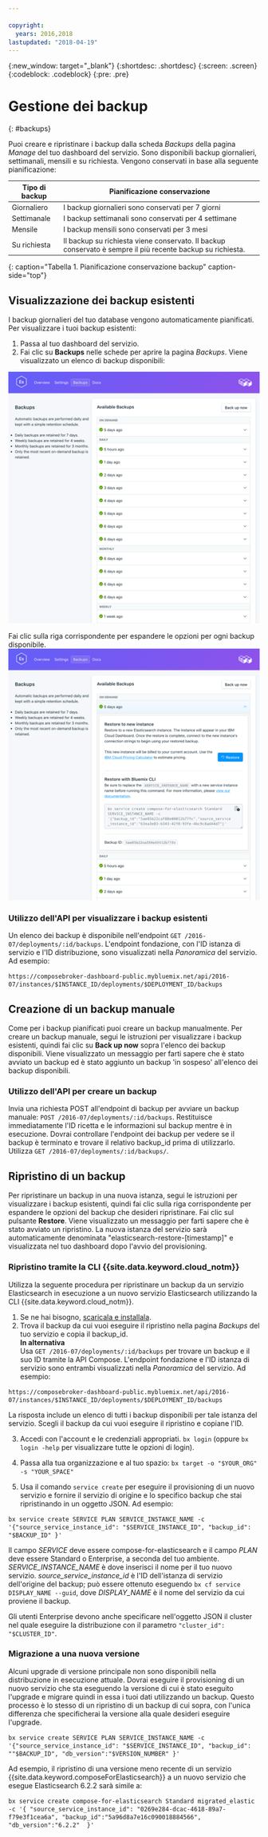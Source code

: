 ```yaml
---

copyright:
  years: 2016,2018
lastupdated: "2018-04-19"
---
```


{:new_window: target="_blank"}
{:shortdesc: .shortdesc}
{:screen: .screen}
{:codeblock: .codeblock}
{:pre: .pre}

# Gestione dei backup
{: #backups}

Puoi creare e ripristinare i backup dalla scheda _Backups_ della pagina _Manage_ del tuo dashboard del servizio. Sono disponibili backup giornalieri, settimanali, mensili e su richiesta. Vengono conservati in base alla seguente pianificazione:

Tipo di backup|Pianificazione conservazione
----------|-----------
Giornaliero|I backup giornalieri sono conservati per 7 giorni
Settimanale|I backup settimanali sono conservati per 4 settimane
Mensile|I backup mensili sono conservati per 3 mesi
Su richiesta|Il backup su richiesta viene conservato. Il backup conservato è sempre il più recente backup su richiesta.
{: caption="Tabella 1. Pianificazione conservazione backup" caption-side="top"}

## Visualizzazione dei backup esistenti

I backup giornalieri del tuo database vengono automaticamente pianificati. Per visualizzare i tuoi backup esistenti:

1. Passa al tuo dashboard del servizio.
2. Fai clic su **Backups** nelle schede per aprire la pagina _Backups_. Viene visualizzato un elenco di backup disponibili:

  ![Backup disponibili](./images/elastic_search-backups-show.png "Un elenco di backup disponibili.")

Fai clic sulla riga corrispondente per espandere le opzioni per ogni backup disponibile.
  ![Opzioni di backup](./images/elastic_search-backups-options.png "Opzioni di backup.") 

### Utilizzo dell'API per visualizzare i backup esistenti

Un elenco dei backup è disponibile nell'endpoint `GET /2016-07/deployments/:id/backups`. L'endpoint fondazione, con l'ID istanza di servizio e l'ID distribuzione, sono visualizzati nella _Panoramica_ del servizio. Ad esempio: 
``` 
https://composebroker-dashboard-public.mybluemix.net/api/2016-07/instances/$INSTANCE_ID/deployments/$DEPLOYMENT_ID/backups
```  

## Creazione di un backup manuale

Come per i backup pianificati puoi creare un backup manualmente. Per creare un backup manuale, segui le istruzioni per visualizzare i backup esistenti, quindi fai clic su **Back up now** sopra l'elenco dei backup disponibili. Viene visualizzato un messaggio per farti sapere che è stato avviato un backup ed è stato aggiunto un backup 'in sospeso' all'elenco dei backup disponibili.

### Utilizzo dell'API per creare un backup

Invia una richiesta POST all'endpoint di backup per avviare un backup manuale: `POST /2016-07/deployments/:id/backups`. Restituisce immediatamente l'ID ricetta e le informazioni sul backup mentre è in esecuzione. Dovrai controllare l'endpoint dei backup per vedere se il backup è terminato e trovare il relativo backup_id prima di utilizzarlo. Utilizza `GET /2016-07/deployments/:id/backups/`.

## Ripristino di un backup

Per ripristinare un backup in una nuova istanza, segui le istruzioni per visualizzare i backup esistenti, quindi fai clic sulla riga corrispondente per espandere le opzioni del backup che desideri ripristinare. Fai clic sul pulsante **Restore**. Viene visualizzato un messaggio per farti sapere che è stato avviato un ripristino. La nuova istanza del servizio sarà automaticamente denominata "elasticsearch-restore-[timestamp]" e visualizzata nel tuo dashboard dopo l'avvio del provisioning.

### Ripristino tramite la CLI {{site.data.keyword.cloud_notm}}

Utilizza la seguente procedura per ripristinare un backup da un servizio Elasticsearch in esecuzione a un nuovo servizio Elasticsearch utilizzando la CLI {{site.data.keyword.cloud_notm}}. 
1. Se ne hai bisogno, [scaricala e installala](https://console.bluemix.net/docs/cli/index.html#overview). 
2. Trova il backup da cui vuoi eseguire il ripristino nella pagina _Backups_ del tuo servizio e copia il backup_id.  
  **In alternativa**  
  Usa `GET /2016-07/deployments/:id/backups` per trovare un backup e il suo ID tramite la API Compose. L'endpoint fondazione e l'ID istanza di servizio sono entrambi visualizzati nella _Panoramica_ del servizio. Ad esempio: 
  ``` 
  https://composebroker-dashboard-public.mybluemix.net/api/2016-07/instances/$INSTANCE_ID/deployments/$DEPLOYMENT_ID/backups
  ```  
  La risposta include un elenco di tutti i backup disponibili per tale istanza del servizio. Scegli il backup da cui vuoi eseguire il ripristino e copiane l'ID.

3. Accedi con l'account e le credenziali appropriati. `bx login` (oppure `bx login -help` per visualizzare tutte le opzioni di login).

4. Passa alla tua organizzazione e al tuo spazio: `bx target -o "$YOUR_ORG" -s "YOUR_SPACE"`

5. Usa il comando `service create` per eseguire il provisioning di un nuovo servizio e fornire il servizio di origine e lo specifico backup che stai ripristinando in un oggetto JSON. Ad esempio:
``` 
bx service create SERVICE PLAN SERVICE_INSTANCE_NAME -c '{"source_service_instance_id": "$SERVICE_INSTANCE_ID", "backup_id": "$BACKUP_ID" }'
```
  Il campo _SERVICE_ deve essere compose-for-elasticsearch e il campo _PLAN_ deve essere Standard o Enterprise, a seconda del tuo ambiente. _SERVICE\_INSTANCE\_NAME_ è dove inserisci il nome per il tuo nuovo servizio. _source\_service\_instance\_id_ è l'ID dell'istanza di servizio dell'origine del backup; può essere ottenuto eseguendo `bx cf service DISPLAY_NAME --guid`, dove _DISPLAY\_NAME_ è il nome del servizio da cui proviene il backup. 
  
  Gli utenti Enterprise devono anche specificare nell'oggetto JSON il cluster nel quale eseguire la distribuzione con il parametro `"cluster_id": "$CLUSTER_ID"`.
  

### Migrazione a una nuova versione

Alcuni upgrade di versione principale non sono disponibili nella distribuzione in esecuzione attuale. Dovrai eseguire il provisioning di un nuovo servizio che sta eseguendo la versione di cui è stato eseguito l'upgrade e migrare quindi in essa i tuoi dati utilizzando un backup. Questo processo è lo stesso di un ripristino di un backup di cui sopra, con l'unica differenza che specificherai la versione alla quale desideri eseguire l'upgrade.

``` 
bx service create SERVICE PLAN SERVICE_INSTANCE_NAME -c '{"source_service_instance_id": "$SERVICE_INSTANCE_ID", "backup_id": ""$BACKUP_ID", "db_version":"$VERSION_NUMBER" }'
```

Ad esempio, il ripristino di una versione meno recente di un servizio {{site.data.keyword.composeForElasticsearch}} a un nuovo servizio che esegue Elasticsearch 6.2.2 sarà simile a:
```
bx service create compose-for-elasticsearch Standard migrated_elastic -c '{ "source_service_instance_id": "0269e284-dcac-4618-89a7-f79e3f1cea6a", "backup_id":"5a96d8a7e16c090018884566", "db_version":"6.2.2"  }'
